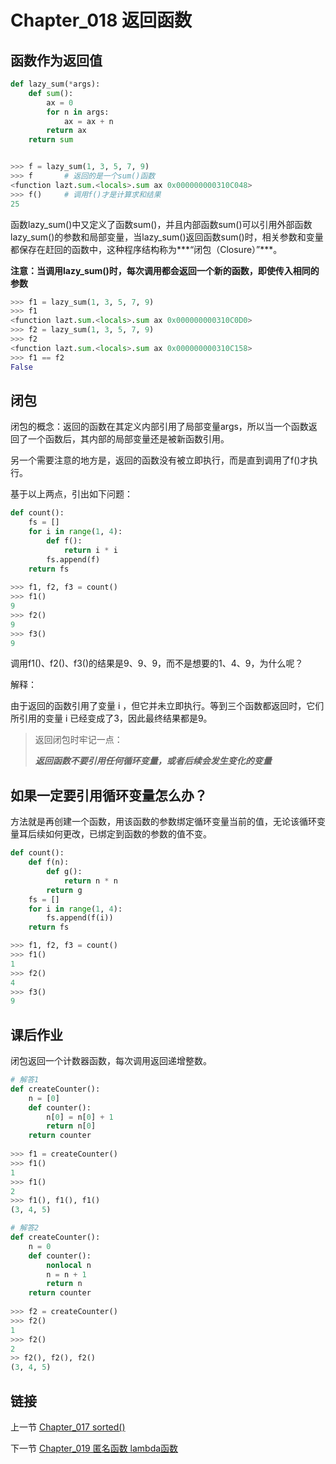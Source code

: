 # Chapter_018 返回函数

## 函数作为返回值

```python
def lazy_sum(*args):
    def sum():
        ax = 0
        for n in args:
            ax = ax + n
        return ax
    return sum


>>> f = lazy_sum(1, 3, 5, 7, 9)
>>> f       # 返回的是一个sum()函数
<function lazt.sum.<locals>.sum ax 0x000000000310C048>
>>> f()     # 调用f()才是计算求和结果
25

```

函数lazy_sum()中又定义了函数sum()，并且内部函数sum()可以引用外部函数lazy_sum()的参数和局部变量，当lazy_sum()返回函数sum()时，相关参数和变量都保存在赶回的函数中，这种程序结构称为***“闭包（Closure）”***。


**注意：当调用lazy_sum()时，每次调用都会返回一个新的函数，即使传入相同的参数**

```python
>>> f1 = lazy_sum(1, 3, 5, 7, 9)
>>> f1
<function lazt.sum.<locals>.sum ax 0x000000000310C0D0>
>>> f2 = lazy_sum(1, 3, 5, 7, 9)
>>> f2
<function lazt.sum.<locals>.sum ax 0x000000000310C158>
>>> f1 == f2
False
```


## 闭包
闭包的概念：返回的函数在其定义内部引用了局部变量args，所以当一个函数返回了一个函数后，其内部的局部变量还是被新函数引用。

另一个需要注意的地方是，返回的函数没有被立即执行，而是直到调用了f()才执行。

基于以上两点，引出如下问题：

```python
def count():
    fs = []
    for i in range(1, 4):
        def f():
            return i * i
        fs.append(f)
    return fs
    
>>> f1, f2, f3 = count()
>>> f1()
9
>>> f2()
9
>>> f3()
9
```

调用f1()、f2()、f3()的结果是9、9、9，而不是想要的1、4、9，为什么呢？

解释：

由于返回的函数引用了变量 i ，但它并未立即执行。等到三个函数都返回时，它们所引用的变量 i 已经变成了3，因此最终结果都是9。

> 返回闭包时牢记一点：
>
> ***返回函数不要引用任何循环变量，或者后续会发生变化的变量***

## 如果一定要引用循环变量怎么办？

方法就是再创建一个函数，用该函数的参数绑定循环变量当前的值，无论该循环变量耳后续如何更改，已绑定到函数的参数的值不变。

```python
def count():
    def f(n):
        def g():
            return n * n
        return g
    fs = []
    for i in range(1, 4):
        fs.append(f(i))
    return fs

>>> f1, f2, f3 = count()
>>> f1()
1
>>> f2()
4
>>> f3()
9
```


## 课后作业

闭包返回一个计数器函数，每次调用返回递增整数。

```python
# 解答1
def createCounter():
    n = [0]
    def counter():
        n[0] = n[0] + 1
        return n[0]
    return counter
    
>>> f1 = createCounter()
>>> f1()
1
>>> f1()
2
>>> f1(), f1(), f1()
(3, 4, 5)
```

```python
# 解答2
def createCounter():
    n = 0
    def counter():
        nonlocal n  
        n = n + 1
        return n
    return counter
    
>>> f2 = createCounter()
>>> f2()
1
>>> f2()
2
>> f2(), f2(), f2()
(3, 4, 5)
```


## 链接

上一节 [Chapter_017 sorted()](https://github.com/nizo2010/Study_Python_lxf/blob/master/Chapter_017.md "Chapter_017 sorted()")

下一节 [Chapter_019 匿名函数 lambda函数](https://github.com/nizo2010/Study_Python_lxf/blob/master/Chapter_019.md "Chapter_019 匿名函数 lambda函数")

